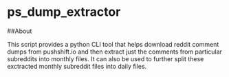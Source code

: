 # ps_dump_extractor

##About

This script provides a python CLI tool that helps download reddit comment dumps from pushshift.io and then extract just the comments from particular subreddits into monthly files.
It can also be used to further split these exctracted monthly subreddit files into daily files.
